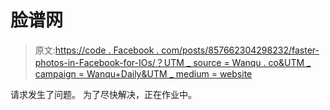 # 脸谱网

> 原文:[https://code . Facebook . com/posts/857662304298232/faster-photos-in-Facebook-for-IOs/？UTM _ source = Wanqu . co&UTM _ campaign = Wanqu+Daily&UTM _ medium = website](https://code.facebook.com/posts/857662304298232/faster-photos-in-facebook-for-ios/?utm_source=wanqu.co&utm_campaign=Wanqu+Daily&utm_medium=website)

请求发生了问题。 为了尽快解决，正在作业中。